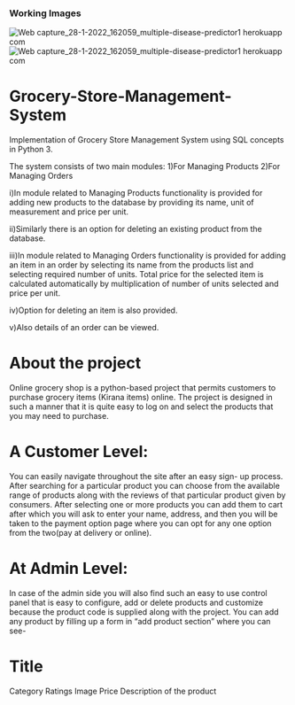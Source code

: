 ### Working Images
![Web capture_28-1-2022_162059_multiple-disease-predictor1 herokuapp com](https://th.bing.com/th/id/OIP.rdVOGO9T6fP_VS1_VmcdcAHaE6?pid=ImgDet&rs=1)
![Web capture_28-1-2022_162059_multiple-disease-predictor1 herokuapp com](https://th.bing.com/th/id/R.4b838d6f6452fb51db2e999b3938d114?rik=ynVdeFjALKMRPg&riu=http%3a%2f%2f3.bp.blogspot.com%2f-HR2TSVQQAzQ%2fUXT9O9eHmFI%2fAAAAAAAABfQ%2f4ppQLeW_S0Y%2fs1600%2fClarity%2bARS%2b-%2bLean%2bRetail%2bExecution.png&ehk=Swu%2fMO6ENrtd39YUPTbXciAB1EqLlpd7fbaOjYUCvKw%3d&risl=&pid=ImgRaw&r=0)
# Grocery-Store-Management-System
Implementation of Grocery Store Management System using SQL concepts in Python 3.

The system consists of two main modules:
1)For Managing Products
2)For Managing Orders


i)In module related to Managing Products functionality is provided for adding new products to 
the database by providing its name, unit of measurement and price per unit.

ii)Similarly there is an option for deleting an existing product from the database.

iii)In module related to Managing Orders functionality is provided for adding an item in an order 
by selecting its name from the products list and selecting required number of units. Total price 
for the selected item is calculated automatically by multiplication of number of units selected 
and price per unit.

iv)Option for deleting an item is also provided.

v)Also details of an order can be viewed.

# About the project
Online grocery shop is a python-based project that permits customers to purchase grocery items (Kirana items) online. The project is designed in such a manner that it is quite easy to log on and select the products that you may need to purchase.

# A Customer Level:
You can easily navigate throughout the site after an easy sign- up process. After searching for a particular product you can choose from the available range of products along with the reviews of that particular product given by consumers. After selecting one or more products you can add them to cart after which you will ask to enter your name, address, and then you will be taken to the payment option page where you can opt for any one option from the two(pay at delivery or online). 

# At Admin Level:
 In case of the admin side you will also find such an easy to use control panel that is easy to configure, add or delete products and customize because the product code is supplied along with the project. You can add any product by filling up a form in “add product section” where you can see-

# Title
Category
Ratings
Image
Price 
Description of the product



